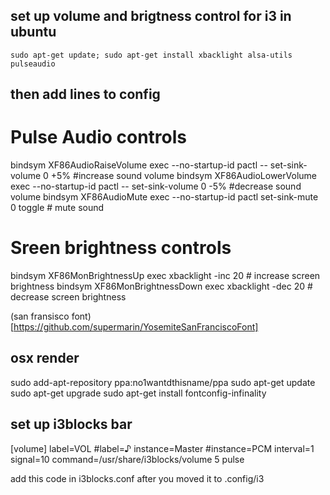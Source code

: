 ## set up volume and brigtness control for i3 in ubuntu 
    sudo apt-get update; sudo apt-get install xbacklight alsa-utils pulseaudio

## then add lines to config 

# Pulse Audio controls
bindsym XF86AudioRaiseVolume exec --no-startup-id pactl -- set-sink-volume 0 +5% #increase sound volume
bindsym XF86AudioLowerVolume exec --no-startup-id pactl -- set-sink-volume 0 -5% #decrease sound volume
bindsym XF86AudioMute exec --no-startup-id pactl set-sink-mute 0 toggle # mute sound

# Sreen brightness controls
bindsym XF86MonBrightnessUp exec xbacklight -inc 20 # increase screen brightness
bindsym XF86MonBrightnessDown exec xbacklight -dec 20 # decrease screen brightness


(san fransisco font)[https://github.com/supermarin/YosemiteSanFranciscoFont]

## osx render 
sudo add-apt-repository ppa:no1wantdthisname/ppa
sudo apt-get update
sudo apt-get upgrade
sudo apt-get install fontconfig-infinality


## set up i3blocks  bar

[volume]
label=VOL
#label=♪
instance=Master
#instance=PCM
interval=1
signal=10
command=/usr/share/i3blocks/volume 5 pulse


add this code in i3blocks.conf  after you moved it to .config/i3

